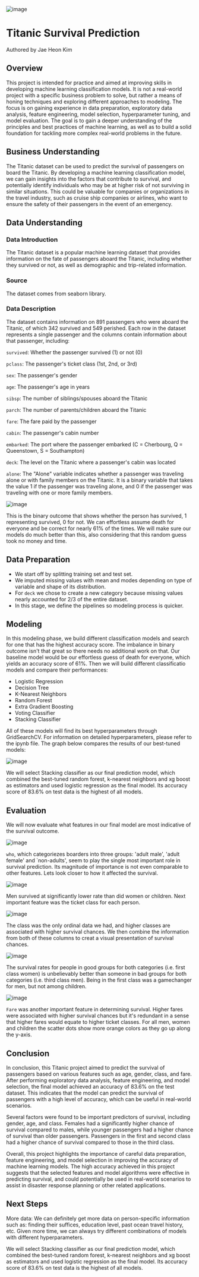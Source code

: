 ![image](https://user-images.githubusercontent.com/122312679/226447289-254db61c-b78e-4fbf-bca3-203bed749ea1.png)

# Titanic Survival Prediction
Authored by Jae Heon Kim

## Overview
This project is intended for practice and aimed at improving skills in developing machine learning classification models. It is not a real-world project with a specific business problem to solve, but rather a means of honing techniques and exploring different approaches to modeling. The focus is on gaining experience in data preparation, exploratory data analysis, feature engineering, model selection, hyperparameter tuning, and model evaluation. The goal is to gain a deeper understanding of the principles and best practices of machine learning, as well as to build a solid foundation for tackling more complex real-world problems in the future.

## Business Understanding
The Titanic dataset can be used to predict the survival of passengers on board the Titanic. By developing a machine learning classification model, we can gain insights into the factors that contribute to survival, and potentially identify individuals who may be at higher risk of not surviving in similar situations. This could be valuable for companies or organizations in the travel industry, such as cruise ship companies or airlines, who want to ensure the safety of their passengers in the event of an emergency.

## Data Understanding
### Data Introduction
The Titanic dataset is a popular machine learning dataset that provides information on the fate of passengers aboard the Titanic, including whether they survived or not, as well as demographic and trip-related information.

### Source
The dataset comes from seaborn library.

### Data Description
The dataset contains information on 891 passengers who were aboard the Titanic, of which 342 survived and 549 perished. Each row in the dataset represents a single passenger and the columns contain information about that passenger, including:

`survived`: Whether the passenger survived (1) or not (0)

`pclass`: The passenger's ticket class (1st, 2nd, or 3rd)

`sex`: The passenger's gender

`age`: The passenger's age in years

`sibsp`: The number of siblings/spouses aboard the Titanic

`parch`: The number of parents/children aboard the Titanic

`fare`: The fare paid by the passenger

`cabin`: The passenger's cabin number

`embarked`: The port where the passenger embarked (C = Cherbourg, Q = Queenstown, S = Southampton)

`deck`: The level on the Titanic where a passenger's cabin was located

`alone`: The "Alone" variable indicates whether a passenger was traveling alone or with family members on the Titanic. It is a binary variable that takes the value 1 if the passenger was traveling alone, and 0 if the passenger was traveling with one or more family members.

![image](https://user-images.githubusercontent.com/122312679/226448635-ee92edc0-77d6-4e3c-9744-9099f7a146ed.png)

This is the binary outcome that shows whether the person has survived, 1 representing survived, 0 for not. We can effortless assume death for everyone and be correct for nearly 61% of the times. We will make sure our models do much better than this, also considering that this random guess took no money and time.

## Data Preparation

- We start off by splitting training set and test set.
- We imputed missing values with mean and modes depending on type of variable and shape of its distribution.
- For `deck` we chose to create a new category because missing values nearly accounted for 2/3 of the entire dataset.
- In this stage, we define the pipelines so modeling process is quicker.

## Modeling
In this modeling phase, we build different classification models and search for one that has the highest accuracy score. The imbalance in binary outcome isn't that great so there needs no additional work on that. Our baseline model would be our effortless guess of death for everyone, which yields an accuracy score of 61%. Then we will build different classificatio models and compare their performances:
- Logistic Regression
- Decision Tree
- K-Nearest Neighbors
- Random Forest
- Extra Gradient Boosting
- Voting Classifier
- Stacking Classifier

All of these models will find its best hyperparameters through GridSearchCV. For information on detailed hyperparameters, please refer to the ipynb file. The graph below compares the results of our best-tuned models:

![image](https://user-images.githubusercontent.com/122312679/226452279-a041a0d8-4748-4d35-ba7d-28a4bf068c10.png)

We will select Stacking classifier as our final prediction model, which combined the best-tuned random forest, k-nearest neighbors and xg boost as estimators and used logistic regression as the final model. Its accuracy score of 83.6% on test data is the highest of all models.

## Evaluation
We will now evaluate what features in our final model are most indicative of the survival outcome.

![image](https://user-images.githubusercontent.com/122312679/226453847-735232e6-3724-4b98-aa9c-8dfa16cacb55.png)

`who`, which categoriezes boarders into three groups: 'adult male', 'adult female' and `non-adults', seem to play the single most important role in survival prediction. Its magnitude of importance is not even comparable  to other features. Lets look closer to how it affected the survival.

![image](https://user-images.githubusercontent.com/122312679/226464330-bf1896d9-f55c-47d9-8614-3692b4891a6d.png)

Men survived at significantly lower rate than did women or children. 
Next important feature was the ticket class for each person.

![image](https://user-images.githubusercontent.com/122312679/226465021-3ad54c48-50dc-4407-b7b2-b560e60ad0da.png)

The class was the only ordinal data we had, and higher classes are associated with higher survival chances.
We then combine the information from both of these columns to creat a visual presentation of survival chances.

![image](https://user-images.githubusercontent.com/122312679/226465281-e446a2fc-fa39-4fd1-86d1-e3a0015fb141.png)

The survival rates for people in good groups for both categories (i.e. first class women) is unbelievably better than someone in bad groups for both categories (i.e. third class men). Being in the first class was a gamechanger for men, but not among children.

![image](https://user-images.githubusercontent.com/122312679/226465742-4d8bb4f8-2546-4e2c-901c-c55a2e837e5c.png)

`Fare` was another important feature in determining survival. Higher fares were associated with higher survival chances but it's redundant in a sense that higher fares would equate to higher ticket classes. For all men, women and children the scatter dots show more orange colors as they go up along the y-axis.

## Conclusion
In conclusion, this Titanic project aimed to predict the survival of passengers based on various features such as age, gender, class, and fare. After performing exploratory data analysis, feature engineering, and model selection, the final model achieved an accuracy of 83.6% on the test dataset. This indicates that the model can predict the survival of passengers with a high level of accuracy, which can be useful in real-world scenarios.

Several factors were found to be important predictors of survival, including gender, age, and class. Females had a significantly higher chance of survival compared to males, while younger passengers had a higher chance of survival than older passengers. Passengers in the first and second class had a higher chance of survival compared to those in the third class.

Overall, this project highlights the importance of careful data preparation, feature engineering, and model selection in improving the accuracy of machine learning models. The high accuracy achieved in this project suggests that the selected features and model algorithms were effective in predicting survival, and could potentially be used in real-world scenarios to assist in disaster response planning or other related applications.

## Next Steps
More data: We can definitely get more data on person-specific information such as: finding their suffices, education level, past ocean travel history, etc.
Given more time, we can always try different combinations of models with different hyperparameters.


We will select Stacking classifier as our final prediction model, which combined the best-tuned random forest, k-nearest neighbors and xg boost as estimators and used logistic regression as the final model. Its accuracy score of 83.6% on test data is the highest of all models.
